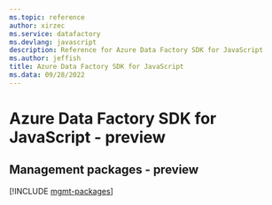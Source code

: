 ```yaml
---
ms.topic: reference
author: xirzec
ms.service: datafactory
ms.devlang: javascript
description: Reference for Azure Data Factory SDK for JavaScript
ms.author: jeffish
title: Azure Data Factory SDK for JavaScript
ms.data: 09/28/2022
---
```

# Azure Data Factory SDK for JavaScript - preview

## Management packages - preview
[!INCLUDE [mgmt-packages](data-factory-mgmt-index.md)]
